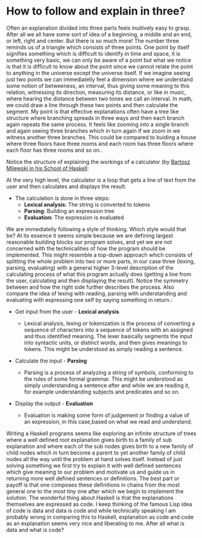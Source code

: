 
# How to follow and explain in three?

Often an explanation divided into three parts feels inuitively easy to grasp. After all we all have some sort of idea of a beginning, a middle and an end, or left, right and center. But there is so much more! The number three reminds us of a triangle which consists of three points. One point by itself signifies something which is difficult to identify in time and space, it is something very basic, we can only be aware of a point but what we notice is that it is difficult to know about the point since we cannot relate the point to anything in the universe except the universe itself. If we imagine seeing just two points we can immediatelly feel a dimension where we understand some notion of betweeness, an interval, thus giving some meaning to this relation, witnessing its direction, measuring its distance, or like in music, where hearing the distance between two tones we call an interval. In math, we could draw a line through these two points and then calculate the segment. My point is that effective explanations often have a tree like structure where branching spreads in three ways and then each branch again repeats the same process. It feels like zooming into a single branch and again seeing three branches which in turn again if we zoom in we witness another three branches. This could be compared to buiding a house where three floors have three rooms and each room has three floors where each floor has three rooms and so on.. 

Notice the structure of explaining the workings of a calculator (by [Bartosz Milewski in his School of Haskell](https://www.schoolofhaskell.com/school/starting-with-haskell/basics-of-haskell/4-symbolic-calculator-recursion):

At the very high level, the calculator is a loop that gets a line of text from the user and then calculates and displays the result.
  
* The calculation is done in three steps:
  * **Lexical analysis**: The string is converted to tokens
  * **Parsing**: Building an expression tree
  * **Evaluation**: The expression is evaluated

We are immediatelly following a style of thinking. Which style would that be? At its essence it seems simple because we are defining largest reasonable building blocks our program solves, and yet we are not concerned with the technicalities of how the program should be implemented. This might resemble a top-down approach which consists of splitting the whole problem into two or more parts, in our case three (lexing, parsing, evaluating) with a general higher 3-level description of the calculating process of what this program actually does (getting a line from the user, calculating and then displaying the result). Notice the symmetry between and how the right side further describes the process. Also compare the idea of lexing with reading, parsing with understanding and evaluating with expressing one self by saying something in return.:

* Get input from the user - **Lexical analysis**
  * Lexical analysis, lexing or tokenization is the process of converting a sequence of characters into a sequence of tokens with an assigned and thus identified meaning. The lexer basically segments the input into syntactic units, or distinct words, and then gives meanings to tokens. This might be understood as simply reading a sentence.
  
* Calculate the input - **Parsing**
  * Parsing is a process  of analyzing a string of symbols, conforming to the rules of some formal grammar. This might be understood as simply understanding a sentence after and while we are reading it, for example understanding subjects and predicates and so on. 
* Display the output - **Evaluation**
  * Evaluation is making some form of judgement or finding a value of an expression, in this case,based on what we read and understand. 

Writing a Haskell programs seems like exploring an infinite structure of trees where a well defined root explanation gives birth to a family of sub explanation and where each of the sub nodes gives birth to a new family of child nodes which in turn become a parent to yet another family of child nodes all the way until the problem at hand solves itself. Instead of just solving something we first try to explain it with well defined sentences which give meaning to our problem and motivate us and guide us in returning more well defined sentences or definitions. The best part or payoff is that one composes these definitions in chains from the most general one to the most tiny one after which we begin to implement the solution. The wonderful thing about Haskell is that the explanations themselves are expressed as code. I keep thinking of the famous Lisp idea of code is data and data is code and while technically speaking I am probably wrong in comparing this to Haskell, explanation as code and code as an explanation seems very nice and liberating to me. After all what is data and what is code?
